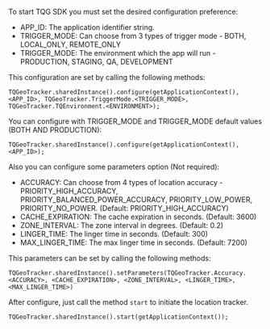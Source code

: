 To start TQG SDK you must set the desired configuration preference:

 - APP_ID: The application identifier string. 
 - TRIGGER_MODE: Can choose from 3 types of trigger mode - BOTH, LOCAL_ONLY, REMOTE_ONLY
 - TRIGGER_MODE: The environment which the app will run -  PRODUCTION, STAGING, QA, DEVELOPMENT 

This configuration are set by calling the following methods:

```
TQGeoTracker.sharedInstance().configure(getApplicationContext(), <APP_ID>, TQGeoTracker.TriggerMode.<TRIGGER_MODE>, TQGeoTracker.TQEnvironment.<ENVIRONMENT>);
```

You can configure with TRIGGER_MODE and TRIGGER_MODE default values (BOTH AND PRODUCTION):

```
TQGeoTracker.sharedInstance().configure(getApplicationContext(), <APP_ID>);
```

Also you can configure some parameters option (Not required):

  - ACCURACY: Can choose from 4 types of location accuracy - PRIORITY_HIGH_ACCURACY, PRIORITY_BALANCED_POWER_ACCURACY, PRIORITY_LOW_POWER, PRIORITY_NO_POWER. (Default: PRIORITY_HIGH_ACCURACY)
  - CACHE_EXPIRATION: The cache expiration in seconds. (Default: 3600)
  - ZONE_INTERVAL: The zone interval in degrees. (Default: 0.2)
  - LINGER_TIME: The linger time in seconds. (Default: 300)
  - MAX_LINGER_TIME: The max linger time in seconds. (Default: 7200)

This parameters can be set by calling the following methods:

```
TQGeoTracker.sharedInstance().setParameters(TQGeoTracker.Accuracy.<ACCURACY>, <CACHE_EXPIRATION>, <ZONE_INTERVAL>, <LINGER_TIME>, <MAX_LINGER_TIME>)
```

After configure, just call the method `start` to initiate the location tracker.

```
TQGeoTracker.sharedInstance().start(getApplicationContext());
```
